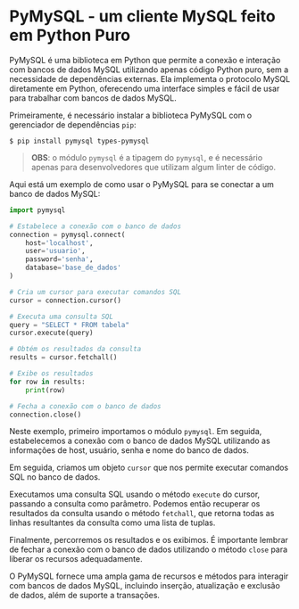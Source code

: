 # PyMySQL - um cliente MySQL feito em Python Puro 

PyMySQL é uma biblioteca em Python que permite a conexão e interação com bancos de dados MySQL utilizando apenas código Python puro, sem a necessidade de dependências externas. Ela implementa o protocolo MySQL diretamente em Python, oferecendo uma interface simples e fácil de usar para trabalhar com bancos de dados MySQL.

Primeiramente, é necessário instalar a biblioteca PyMySQL com o gerenciador de dependências `pip`:

```console
$ pip install pymysql types-pymysql
```

> **OBS**: o módulo `pymysql` é a tipagem do `pymysql`, e é necessário apenas para desenvolvedores que utilizam algum linter de código.

Aqui está um exemplo de como usar o PyMySQL para se conectar a um banco de dados MySQL:

```python
import pymysql

# Estabelece a conexão com o banco de dados
connection = pymysql.connect(
    host='localhost',
    user='usuario',
    password='senha',
    database='base_de_dados'
)

# Cria um cursor para executar comandos SQL
cursor = connection.cursor()

# Executa uma consulta SQL
query = "SELECT * FROM tabela"
cursor.execute(query)

# Obtém os resultados da consulta
results = cursor.fetchall()

# Exibe os resultados
for row in results:
    print(row)

# Fecha a conexão com o banco de dados
connection.close()
```

Neste exemplo, primeiro importamos o módulo `pymysql`. Em seguida, estabelecemos a conexão com o banco de dados MySQL utilizando as informações de host, usuário, senha e nome do banco de dados.

Em seguida, criamos um objeto `cursor` que nos permite executar comandos SQL no banco de dados.

Executamos uma consulta SQL usando o método `execute` do cursor, passando a consulta como parâmetro. Podemos então recuperar os resultados da consulta usando o método `fetchall`, que retorna todas as linhas resultantes da consulta como uma lista de tuplas.

Finalmente, percorremos os resultados e os exibimos. É importante lembrar de fechar a conexão com o banco de dados utilizando o método `close` para liberar os recursos adequadamente.

O PyMySQL fornece uma ampla gama de recursos e métodos para interagir com bancos de dados MySQL, incluindo inserção, atualização e exclusão de dados, além de suporte a transações.